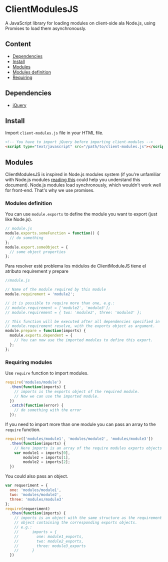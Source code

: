 # ClientModulesJS

A JavaScript library for loading modules on client-side ala Node.js, using
Promises to load them asynchronously.

## Content
* [Dependencies](#dependencies)
* [Install](#install)
* [Modules](#modules)
 * [Modules definition](#modules-define)
 * [Requiring](#modules-require)

<a name="dependencies"></a>
## Dependencies

  * [jQuery](https://jquery.com/)

<a name="install"></a>
## Install

Import `client-modules.js` file in your HTML file.

```html
<!-- You have to import jQuery before importing client-modules -->
<script type="text/javascript" src="/path/to/client-modules.js"></script>
```

<a name="modules"></a>
## Modules

ClientModulesJS
is inspired in Node.js modules system
(if you're unfamiliar with Node.js modules
[reading this](https://nodejs.org/api/modules.html)
could help you understand this document).
Node.js modules load synchronously, which wouldn't
work well for front-end. That's why we use promises.

<a name="modules-define"></a>
### Modules definition

You can use `module.exports` to define the module you want
to export (just like Node.js).

```js
// module.js
module.exports.someFunction = function() {
  // do something
};
module.export.someObject = {
  // some object properties
};
```

Para resolver esté problema los módulos de ClientModuleJS tiene el atributo
requirement y prepare

```js
//module.js

// Name of the module required by this module
module.requirement = 'module2';

// it is possible to require more than one, e.g.:
// module.requirement = ['module2', 'module3'];
// module.requirement = { two: 'module2', three: 'module3' };

// This function will be executed after all dependencies specified in
// module.requirement resolve, with the exports object as argument.
module.prepare = function(imports) {
  module.exports.dependent = {
    // You can now use the imported modules to define this export.
  };
};
```

<a name="modules-require"></a>
### Requiring modules

Use `require` function to import modules.
```js
require('modules/module')
  .then(function(imports) {
    // imports is the exports object of the required module.
    // Now we can use the imported module.
  })
  .catch(function(error) {
    // do something with the error
  });
```

If you need to import more than one module you can pass an array to the
`require` function.

```js
require(['modules/module1', 'modules/module2', 'modules/module3'])
  .then(function(imports) {
    // Here imports is an array of the require modules exports objects
    var module1 = imports[0],
        module2 = imports[1],
        module2 = imports[2];
  })
```

You could also pass an object.

```js
var requeriment = {
  one: 'modules/module1',
  two: 'modules/module2',
  three: 'modules/module3'
};
require(requeriment)
  .then(function(imports) {
    // imports is an object with the same structure as the requirement
    // object containing the corresponding exports objects.
    // e.g.:
    //      imports = {
    //        one: module1_exports,
    //        two: module2_exports,
    //        three: module3_exports
    //      }
  })
```
